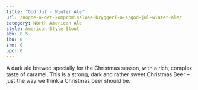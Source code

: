 ```yaml
---
title: "God Jul - Winter Ale"
url: /nogne-o-det-kompromisslose-bryggeri-a-s/god-jul-winter-ale/
category: North American Ale
style: American-Style Stout
abv: 8.5
ibu: 0
srm: 0
upc: 0
---
```

A dark ale brewed specially for the Christmas season, with a rich, complex taste of caramel. This is a strong, dark and rather sweet Christmas Beer – just the way we think a Christmas beer should be.
